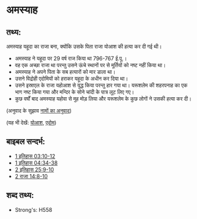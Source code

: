 # अमस्याह #

## तथ्य: ##

अमस्याह यहूदा का राजा बना, क्योंकि उसके पिता राजा योआश की हत्या कर दी गई थी।

* अमस्याह ने यहूदा पर 29 वर्ष राज किया था 796-767 ई.पू.।
* वह एक अच्छा राजा था परन्तु उसने ऊंचे स्थानों पर से मूर्तियों को नष्ट नहीं किया था।
* अमस्याह ने अपने पिता के सब हत्यारों को मार डाला था।
* उसने विद्रोही एदोमियों को हराकर यहूदा के अधीन कर दिया था।
* उसने इस्राएल के राजा यहोआश से युद्ध किया परन्तु हार गया था। यरूशलेम की शहरपनाह का एक भाग नष्ट किया गया और मन्दिर के सोने चांदी के पात्र लूट लिए गए।
* कुछ वर्षों बाद अमस्याह यहोवा से मुह मोड़ लिया और यरूशलेम के कुछ लोगों ने उसकी हत्या कर दी।

(अनुवाद के सुझाव [नामों का अनुवाद](rc://en/ta/man/translate/translate-names))

(यह भी देखें: [योआश](../names/joash.md), [एदोम](../names/edom.md))

## बाइबल सन्दर्भ: ##

* [1 इतिहास 03:10-12](rc://en/tn/help/1ch/03/10)
* [1 इतिहास 04:34-38](rc://en/tn/help/1ch/04/34)
* [2 इतिहास 25:9-10](rc://en/tn/help/2ch/25/09)
* [2 राजा 14:8-10](rc://en/tn/help/2ki/14/08)

## शब्द तथ्य: ##

* Strong's: H558
